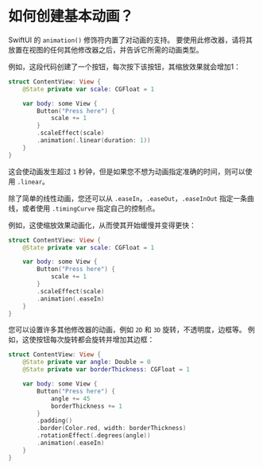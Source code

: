 如何创建基本动画？
===

SwiftUI 的 `animation()` 修饰符内置了对动画的支持。 要使用此修改器，请将其放置在视图的任何其他修改器之后，并告诉它所需的动画类型。

例如，这段代码创建了一个按钮，每次按下该按钮，其缩放效果就会增加1：

```swift
struct ContentView: View {
    @State private var scale: CGFloat = 1

    var body: some View {
        Button("Press here") {
            scale += 1
        }
        .scaleEffect(scale)
        .animation(.linear(duration: 1))
    }
}
```

这会使动画发生超过 `1` 秒钟，但是如果您不想为动画指定准确的时间，则可以使用 `.linear`。

除了简单的线性动画，您还可以从 `.easeIn`，`.easeOut`，`.easeInOut` 指定一条曲线，或者使用 `.timingCurve` 指定自己的控制点。

例如，这使缩放效果动画化，从而使其开始缓慢并变得更快：

```swift
struct ContentView: View {
    @State private var scale: CGFloat = 1

    var body: some View {
        Button("Press here") {
            scale += 1
        }
        .scaleEffect(scale)
        .animation(.easeIn)
    }
}
```

您可以设置许多其他修改器的动画，例如 `2D` 和 `3D` 旋转，不透明度，边框等。 例如，这使按钮每次旋转都会旋转并增加其边框：

```swift
struct ContentView: View {
    @State private var angle: Double = 0
    @State private var borderThickness: CGFloat = 1

    var body: some View {
        Button("Press here") {
            angle += 45
            borderThickness += 1
        }
        .padding()
        .border(Color.red, width: borderThickness)
        .rotationEffect(.degrees(angle))
        .animation(.easeIn)
    }
}
```